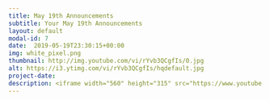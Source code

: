```yaml
---
title: May 19th Announcements
subtitle: Your May 19th Announcements
layout: default
modal-id: 7 
date:  2019-05-19T23:30:15+00:00
img: white_pixel.png
thumbnail: http://img.youtube.com/vi/rYvb3QCgfIs/0.jpg
alt: https://i3.ytimg.com/vi/rYvb3QCgfIs/hqdefault.jpg
project-date: 
description: <iframe width="560" height="315" src="https://www.youtube.com/embed/rYvb3QCgfIs" frameborder="0" allowfullscreen></iframe> 
---
```

